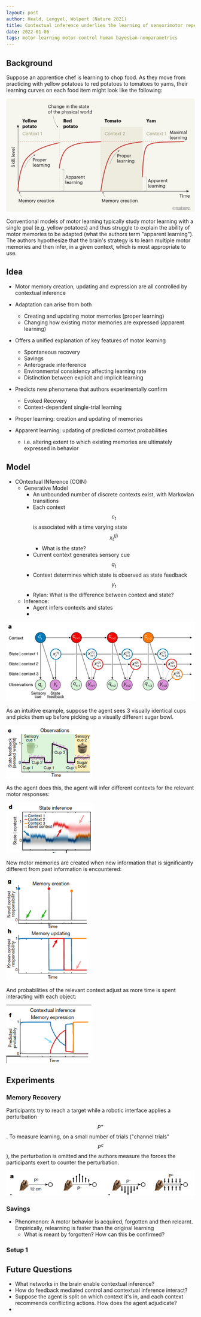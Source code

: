 ```yaml
---
layout: post
author: Heald, Lengyel, Wolpert (Nature 2021)
title: Contextual inference underlies the learning of sensorimotor repertoires
date: 2022-01-06
tags: motor-learning motor-control human bayesian-nonparametrics
---
```


## Background

Suppose an apprentice chef is learning to chop food. As they move from practicing
with yellow potatoes to red potatoes to tomatoes to yams, their learning curves on 
each food item might look like the following:

![img_1.png](heald_nature_2021_contextual_inference/img_1.png)

Conventional models of motor learning typically study motor learning with a single goal
(e.g. yellow potatoes) and thus struggle to explain the ability of motor memories
to be adapted (what the authors term "apparent learning"). The authors hypothesize that
the brain's strategy is to learn multiple motor memories and then infer, in a given
context, which is most appropriate to use. 



## Idea

- Motor memory creation, updating and expression are all controlled by contextual 
  inference
- Adaptation can arise from both
  - Creating and updating motor memories (proper learning)
  - Changing how existing motor memories are expressed (apparent learning)
- Offers a unified explanation of key features of motor learning
  - Spontaneous recovery
  - Savings
  - Anterograde interference
  - Environmental consistency affecting learning rate
  - Distinction between explicit and implicit learning
- Predicts new phenomena that authors experimentally confirm
  - Evoked Recovery
  - Context-dependent single-trial learning

- Proper learning: creation and updating of memories
- Apparent learning: updating of predicted context probabilities
  - i.e. altering extent to which existing memories are ultimately expressed in behavior

## Model

- COntextual INference (COIN)
  - Generative Model
    - An unbounded number of discrete contexts exist, with Markovian transitions
    - Each context $$c_t$$ is associated with a time varying state $$x_t^{(j)}$$
      - What is the state?
    - Current context generates sensory cue $$q_t$$
    - Context determines which state is observed as state feedback $$y_t$$
    - Rylan: What is the difference between context and state?
  - Inference:
    - Agent infers contexts and states
    - 

![img.png](heald_nature_2021_contextual_inference/img.png)

As an intuitive example, suppose the agent sees 3 visually identical cups and picks them up
before picking up a visually different sugar bowl.

![img_3.png](heald_nature_2021_contextual_inference/img_3.png)

As the agent does this, the agent will infer different contexts for the relevant motor responses:

![img_5.png](heald_nature_2021_contextual_inference/img_5.png)

New motor memories are created when new information that is significantly different from
past information is encountered:

![img_6.png](heald_nature_2021_contextual_inference/img_6.png)

And probabilities of the relevant context adjust as more time is spent interacting with each object:

![img_4.png](heald_nature_2021_contextual_inference/img_4.png)

## Experiments

### Memory Recovery

Participants try to reach a target while a robotic interface applies a perturbation $$P^+$$. To measure
learning, on a small number of trials ("channel trials" $$P^c$$), the perturbation is omitted 
and the authors measure the forces the participants exert to counter the perturbation. 

![img_2.png](heald_nature_2021_contextual_inference/img_2.png)

### Savings

- Phenomenon: A motor behavior is acquired, forgotten and then relearnt. Empirically, 
  relearning is faster than the original learning
  - What is meant by forgotten? How can this be confirmed?

### Setup 1


## Future Questions

- What networks in the brain enable contextual inference?
- How do feedback mediated control and contextual inference interact?
- Suppose the agent is split on which context it's in, and each context recommends conflicting
  actions. How does the agent adjudicate?
- 
